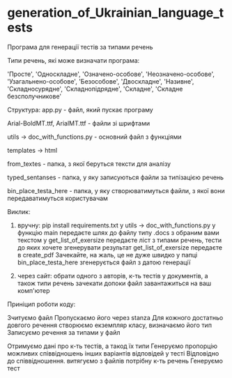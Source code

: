 # generation_of_Ukrainian_language_tests
Програма для генерації тестів за типами речень

Типи речень, які може визначати програма:

'Просте', 'Односкладне', 'Означено-особове', 'Неозначено-особове', 'Узагальнено-особове', 'Безособове', 
'Двоскладне', 'Називне', 'Складносурядне', 'Складнопідрядне', 'Складне', 'Складне безсполучникове'

Структура:
app.py - файл, який пускає програму

Arial-BoldMT.ttf, ArialMT.ttf - файли зі шрифтами

utils -> doc_with_functions.py - основний файл з функціями 

templates -> html

from_textes - папка, з якої беруться тексти для аналізу

typed_sentanses - папка, у яку записуються файли за типізацією речень

bin_place_testa_here - папка, у яку створюватимуться файли, з якої вони передаватимуться користувачам


Виклик: 

1) вручну:
   pip install requirements.txt
   у utils -> doc_with_functions.py у функцію main передаєте шлях до файлу типу .docs з обраним вами текстом
   у get_list_of_exersize передаєте ліст з типами речень, тести до яких хочете згенерувати
   результат get_list_of_exersize передаєте в create_pdf
   Зачекайте, на жаль, це не дуже швидко
   у папці bin_place_testa_here згенерується файл з датою генерації

2) через сайт:
   обрати одного з авторів, к-ть тестів у документів, а також типи речень
   зачекати допоки файл завантажиться на ваш комп'ютер


Приніцип роботи коду:

Зчитуємо файл
Пропускаємо його через stanza
Для кожного достатньо довгого речення створюємо екземпляр класу, визначаємо його тип
Записуємо речення за типами у файл

Отримуємо дані про к-ть тестів, а такод їх типи
Генеруємо пропорцію можливих співвідношень інших варіантів відповідей у тесті
Відповідно до співвідношення. витягуємо з файлів потрібну к-ть речень
Генеруємо тест
